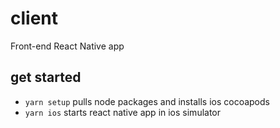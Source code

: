 # client

Front-end React Native app

## get started

- `yarn setup` pulls node packages and installs ios cocoapods
- `yarn ios` starts react native app in ios simulator
